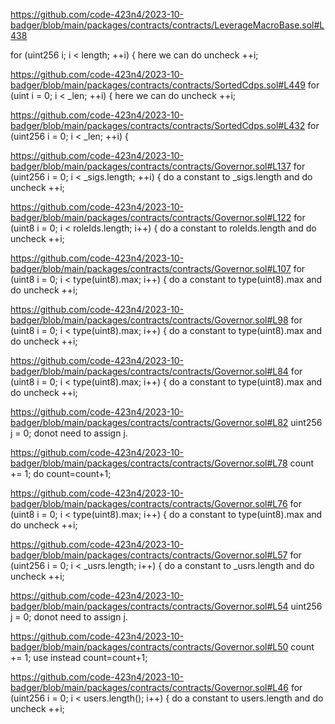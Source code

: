 https://github.com/code-423n4/2023-10-badger/blob/main/packages/contracts/contracts/LeverageMacroBase.sol#L438

  for (uint256 i; i < length; ++i) {
here we can do uncheck ++i;


https://github.com/code-423n4/2023-10-badger/blob/main/packages/contracts/contracts/SortedCdps.sol#L449
  for (uint i = 0; i < _len; ++i) {
here we can do uncheck ++i;

https://github.com/code-423n4/2023-10-badger/blob/main/packages/contracts/contracts/SortedCdps.sol#L432
for (uint256 i = 0; i < _len; ++i) {

https://github.com/code-423n4/2023-10-badger/blob/main/packages/contracts/contracts/Governor.sol#L137
 for (uint256 i = 0; i < _sigs.length; ++i) {
do a constant to _sigs.length and do uncheck ++i;

https://github.com/code-423n4/2023-10-badger/blob/main/packages/contracts/contracts/Governor.sol#L122
   for (uint8 i = 0; i < roleIds.length; i++) {
do a constant to roleIds.length and do uncheck ++i;


https://github.com/code-423n4/2023-10-badger/blob/main/packages/contracts/contracts/Governor.sol#L107
 for (uint8 i = 0; i < type(uint8).max; i++) {
do a constant to type(uint8).max and do uncheck ++i;

https://github.com/code-423n4/2023-10-badger/blob/main/packages/contracts/contracts/Governor.sol#L98
 for (uint8 i = 0; i < type(uint8).max; i++) {
do a constant to type(uint8).max and do uncheck ++i;

https://github.com/code-423n4/2023-10-badger/blob/main/packages/contracts/contracts/Governor.sol#L84
 for (uint8 i = 0; i < type(uint8).max; i++) {
do a constant to type(uint8).max and do uncheck ++i;

 https://github.com/code-423n4/2023-10-badger/blob/main/packages/contracts/contracts/Governor.sol#L82
 uint256 j = 0;
donot need to assign j.

https://github.com/code-423n4/2023-10-badger/blob/main/packages/contracts/contracts/Governor.sol#L78
 count += 1;
do count=count+1;

https://github.com/code-423n4/2023-10-badger/blob/main/packages/contracts/contracts/Governor.sol#L76
 for (uint8 i = 0; i < type(uint8).max; i++) {
do a constant to type(uint8).max and do uncheck ++i;

https://github.com/code-423n4/2023-10-badger/blob/main/packages/contracts/contracts/Governor.sol#L57
 for (uint256 i = 0; i < _usrs.length; i++) {
do a constant to _usrs.length and do uncheck ++i;

https://github.com/code-423n4/2023-10-badger/blob/main/packages/contracts/contracts/Governor.sol#L54
uint256 j = 0;
donot need to assign j.

https://github.com/code-423n4/2023-10-badger/blob/main/packages/contracts/contracts/Governor.sol#L50
 count += 1;
use instead count=count+1;

https://github.com/code-423n4/2023-10-badger/blob/main/packages/contracts/contracts/Governor.sol#L46
for (uint256 i = 0; i < users.length(); i++) {
do a constant to users.length and do uncheck ++i;









